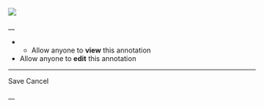 ![](https://bat.bing.com/action/0?ti=56018282&Ver=2&mid=e48b89cb-d23b-4b95-8084-8770dfc6e64c&sid=201ffde0635411ee902411d77b750559&vid=20202bf0635411ee9ac03f2e618b0b9f&vids=0&msclkid=N&pi=0&lg=en-US&sw=800&sh=600&sc=24&nwd=1&tl=Shortform%20%7C%20Book&p=https%3A%2F%2Fwww.shortform.com%2Fapp%2Fbook%2Famusing-ourselves-to-death%2Fintroduction&r=&lt=281&evt=pageLoad&sv=1&rn=229146)

__

  *   * Allow anyone to **view** this annotation
  * Allow anyone to **edit** this annotation



* * *

Save Cancel

__



